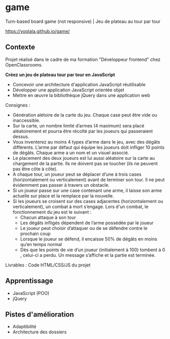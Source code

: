 # game
Turn-based board game (not responsive) | Jeu de plateau au tour par tour

https://yoplala.github.io/game/


## Contexte

Projet réalisé dans le cadre de ma formation "Développeur frontend" chez OpenClassrooms.

**Créez un jeu de plateau tour par tour en JavaScript**
- Concevoir une architecture d'application JavaScript réutilisable
- Développer une application JavaScript orientée objet
- Mettre en œuvre la bibliothèque jQuery dans une application web

Consignes :
- Génération alétoire de la carte du jeu. Chaque case peut être vide ou inaccessible.
- Sur la carte, un nombre limité d’armes (4 maximum) sera placé aléatoirement et pourra être récolté par les joueurs qui passeraient dessus.
- Vous inventerez au moins 4 types d’arme dans le jeu, avec des dégâts différents. L’arme par défaut qui équipe les joueurs doit infliger 10 points de dégâts. Chaque arme a un nom et un visuel associé.
- Le placement des deux joueurs est lui aussi aléatoire sur la carte au chargement de la partie. Ils ne doivent pas se toucher (ils ne peuvent pas être côte à côte).
- A chaque tour, un joueur peut se déplacer d’une à trois cases (horizontalement ou verticalement) avant de terminer son tour. Il ne peut évidemment pas passer à travers un obstacle.
- Si un joueur passe sur une case contenant une arme, il laisse son arme actuelle sur place et la remplace par la nouvelle.
- Si les joueurs se croisent sur des cases adjacentes (horizontalement ou verticalement), un combat à mort s’engage.
Lors d'un combat, le fonctionnement du jeu est le suivant :
  - Chacun attaque à son tour
  - Les dégâts infligés dépendent de l’arme possédée par le joueur
  - Le joueur peut choisir d’attaquer ou de se défendre contre le prochain coup
  - Lorsque le joueur se défend, il encaisse 50% de dégâts en moins qu’en temps normal
  - Dès que les points de vie d’un joueur (initialement à 100) tombent à 0 , celui-ci a perdu. Un message s’affiche et la partie est terminée.

Livrables : Code HTML/CSS/JS du projet


## Apprentissage
- JavaScript (POO)
- jQuery


## Pistes d'amélioration
- Adaptibilité
- Architecture des dossiers
